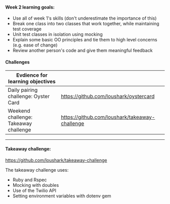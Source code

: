 #### Week 2 learning goals:

- Use all of week 1's skills (don't underestimate the importance of this)
- Break one class into two classes that work together, while maintaining test coverage
- Unit test classes in isolation using mocking
- Explain some basic OO principles and tie them to high level concerns (e.g. ease of change)
- Review another person's code and give them meaningful feedback


#### Challenges

| Evdience for learning objectives      |                                                 |
| --------------------------------------|-------------------------------------------------|
| Daily pairing challenge: Oyster Card  |  https://github.com/loushark/oystercard         |
| Weekend challenge: Takeaway challenge |  https://github.com/loushark/takeaway-challenge |

----
#### Takeaway challenge:

https://github.com/loushark/takeaway-challenge  

The takeaway challenge uses:
- Ruby and Rspec
- Mocking with doubles
- Use of the Twilio API
- Setting environment variables with dotenv gem
